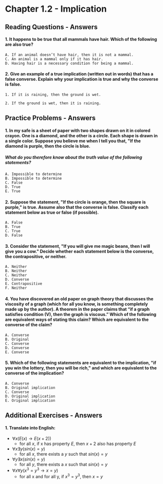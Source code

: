 # Chapter 1.2 - Implication 

## Reading Questions - Answers

#### 1. It happens to be true that all mammals have hair. Which of the following are also true?
    A. If an animal doesn’t have hair, then it is not a mammal.
    C. An animal is a mammal only if it has hair.
    D. Having hair is a necessary condition for being a mammal.

#### 2. Give an example of a true implication (written out in words) that has a false converse. Explain why your implication is true and why the converse is false.

    1. If it is raining, then the ground is wet. 

    2. If the ground is wet, then it is raining. 

## Practice Problems - Answers

#### 1. In my safe is a sheet of paper with two shapes drawn on it in colored crayon. One is a diamond, and the other is a circle. Each shape is drawn in a single color. Suppose you believe me when I tell you that, "If the diamond is purple, then the circle is blue.
##### What do you therefore know about the truth value of the following statements?

    A. Impossible to determine
    B. Impossible to determine
    C. False
    D. True
    E. True

#### 2. Suppose the statement, "If the circle is orange, then the square is purple," is true. Assume also that the converse is false. Classify each statement below as true or false (if possible).

    A. False
    B. True
    C. True
    D. False

#### 3. Consider the statement, "If you will give me magic beans, then I will give you a cow." Decide whether each statement below is the converse, the contrapositive, or neither.

    A. Neither
    B. Neither
    C. Neither
    D. Converse
    E. Contrapositive
    F. Neither

#### 4. You have discovered an old paper on graph theory that discusses the viscosity of a graph (which for all you know, is something completely made up by the author). A theorem in the paper claims that “if a graph satisfies condition (V), then the graph is viscous.” Which of the following are equivalent ways of stating this claim? Which are equivalent to the converse of the claim?

    A. Converse
    B. Original
    C. Converse
    D. Converse
    E. Converse

#### 5. Which of the following statements are equivalent to the implication, "if you win the lottery, then you will be rich," and which are equivalent to the converse of the implication?

    A. Converse
    B. Original implication
    C. Converse
    D. Original implication
    E. Original implication

## Additional Exercises - Answers 
#### 1. Translate into English:

-  $\forall x (E(x) \to E(x+2))$
    - for all $x$, if x has property $E$, then $x+2$ also has property $E$
- $\forall x \exists y (sin(x) = y)$
    - for all $x$, there exists a $y$ such that $sin(x) = y$
- $\forall y \exists x (sin(x) = y)$
    - for all $y$, there exists a $x$ such that $sin(x) = y$
- $\forall x \forall y (x^3 = y^3 \to x = y)$
    - for all x and for all y, if $x^3 = y^3$, then $x = y$


